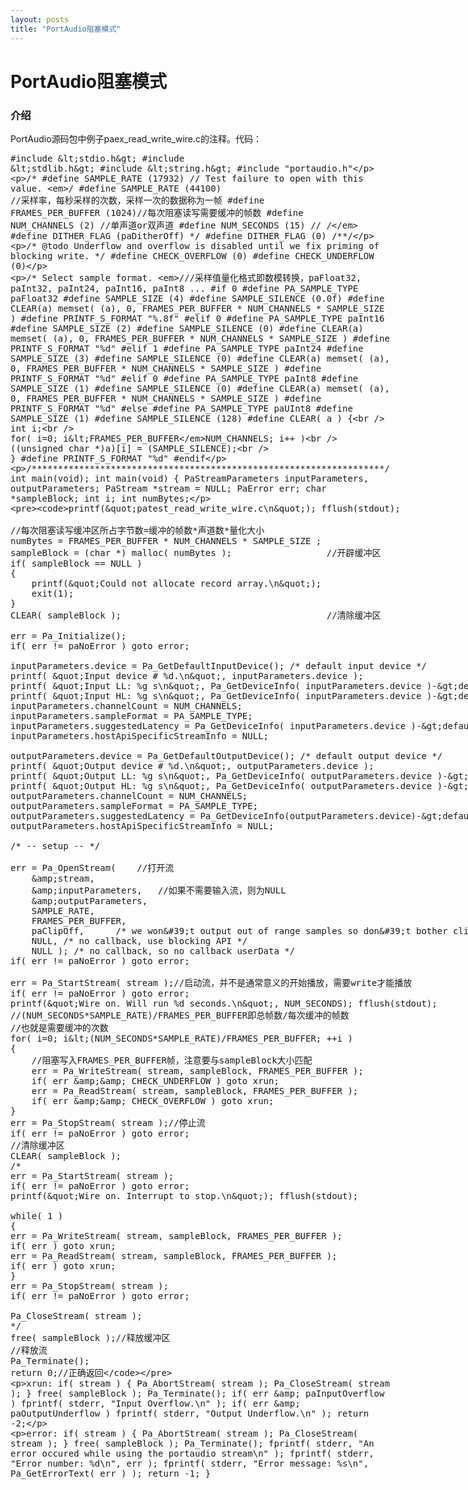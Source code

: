 ```yaml
---
layout: posts
title: "PortAudio阻塞模式"
---
```


# PortAudio阻塞模式
### 介绍
PortAudio源码包中例子paex_read_write_wire.c的注释。代码：
<xmp class="prettyprint linenums">#include <stdio.h>
#include <stdlib.h>
#include <string.h>
#include "portaudio.h"

/* #define SAMPLE_RATE  (17932) // Test failure to open with this value. */
#define SAMPLE_RATE  (44100)    //采样率，每秒采样的次数，采样一次的数据称为一帧
#define FRAMES_PER_BUFFER (1024)//每次阻塞读写需要缓冲的帧数
#define NUM_CHANNELS    (2)		//单声道or双声道
#define NUM_SECONDS     (15)	//
/* #define DITHER_FLAG     (paDitherOff)  */
#define DITHER_FLAG     (0) /**/

/* @todo Underflow and overflow is disabled until we fix priming of blocking write. */
#define CHECK_OVERFLOW  (0)
#define CHECK_UNDERFLOW  (0)


/* Select sample format. *///采样值量化格式即数模转换，paFloat32, paInt32, paInt24, paInt16, paInt8 ...
#if 0
#define PA_SAMPLE_TYPE  paFloat32
#define SAMPLE_SIZE (4)
#define SAMPLE_SILENCE  (0.0f)
#define CLEAR(a) memset( (a), 0, FRAMES_PER_BUFFER * NUM_CHANNELS * SAMPLE_SIZE )
#define PRINTF_S_FORMAT "%.8f"
#elif 0
#define PA_SAMPLE_TYPE  paInt16
#define SAMPLE_SIZE (2)
#define SAMPLE_SILENCE  (0)
#define CLEAR(a) memset( (a), 0,  FRAMES_PER_BUFFER * NUM_CHANNELS * SAMPLE_SIZE )
#define PRINTF_S_FORMAT "%d"
#elif 1
#define PA_SAMPLE_TYPE  paInt24
#define SAMPLE_SIZE (3)
#define SAMPLE_SILENCE  (0)
#define CLEAR(a) memset( (a), 0,  FRAMES_PER_BUFFER * NUM_CHANNELS * SAMPLE_SIZE )
#define PRINTF_S_FORMAT "%d"
#elif 0
#define PA_SAMPLE_TYPE  paInt8
#define SAMPLE_SIZE (1)
#define SAMPLE_SILENCE  (0)
#define CLEAR(a) memset( (a), 0,  FRAMES_PER_BUFFER * NUM_CHANNELS * SAMPLE_SIZE )
#define PRINTF_S_FORMAT "%d"
#else
#define PA_SAMPLE_TYPE  paUInt8
#define SAMPLE_SIZE (1)
#define SAMPLE_SILENCE  (128)
#define CLEAR( a ) { \
	int i; \
	for( i=0; i<FRAMES_PER_BUFFER*NUM_CHANNELS; i++ ) \
	((unsigned char *)a)[i] = (SAMPLE_SILENCE); \
}
#define PRINTF_S_FORMAT "%d"
#endif


/*******************************************************************/
int main(void);
int main(void)
{
	PaStreamParameters inputParameters, outputParameters;
	PaStream *stream = NULL;
	PaError err;
	char *sampleBlock;
	int i;
	int numBytes;


	printf("patest_read_write_wire.c\n"); fflush(stdout);

	//每次阻塞读写缓冲区所占字节数=缓冲的帧数*声道数*量化大小
	numBytes = FRAMES_PER_BUFFER * NUM_CHANNELS * SAMPLE_SIZE ;
	sampleBlock = (char *) malloc( numBytes );					//开辟缓冲区
	if( sampleBlock == NULL )
	{
		printf("Could not allocate record array.\n");
		exit(1);
	}
	CLEAR( sampleBlock );										//清除缓冲区

	err = Pa_Initialize();
	if( err != paNoError ) goto error;

	inputParameters.device = Pa_GetDefaultInputDevice(); /* default input device */
	printf( "Input device # %d.\n", inputParameters.device );
	printf( "Input LL: %g s\n", Pa_GetDeviceInfo( inputParameters.device )->defaultLowInputLatency );
	printf( "Input HL: %g s\n", Pa_GetDeviceInfo( inputParameters.device )->defaultHighInputLatency );
	inputParameters.channelCount = NUM_CHANNELS;
	inputParameters.sampleFormat = PA_SAMPLE_TYPE;
	inputParameters.suggestedLatency = Pa_GetDeviceInfo( inputParameters.device )->defaultHighInputLatency;
	inputParameters.hostApiSpecificStreamInfo = NULL;

	outputParameters.device = Pa_GetDefaultOutputDevice(); /* default output device */
	printf( "Output device # %d.\n", outputParameters.device );
	printf( "Output LL: %g s\n", Pa_GetDeviceInfo( outputParameters.device )->defaultLowOutputLatency );
	printf( "Output HL: %g s\n", Pa_GetDeviceInfo( outputParameters.device )->defaultHighOutputLatency );
	outputParameters.channelCount = NUM_CHANNELS;
	outputParameters.sampleFormat = PA_SAMPLE_TYPE;
	outputParameters.suggestedLatency = Pa_GetDeviceInfo(outputParameters.device)->defaultHighOutputLatency;
	outputParameters.hostApiSpecificStreamInfo = NULL;

	/* -- setup -- */

	err = Pa_OpenStream(	//打开流
		&stream,
		&inputParameters,	//如果不需要输入流，则为NULL
		&outputParameters,
		SAMPLE_RATE,
		FRAMES_PER_BUFFER,
		paClipOff,      /* we won't output out of range samples so don't bother clipping them */
		NULL, /* no callback, use blocking API */
		NULL ); /* no callback, so no callback userData */
	if( err != paNoError ) goto error;

	err = Pa_StartStream( stream );//启动流，并不是通常意义的开始播放，需要write才能播放
	if( err != paNoError ) goto error;
	printf("Wire on. Will run %d seconds.\n", NUM_SECONDS); fflush(stdout);
	//(NUM_SECONDS*SAMPLE_RATE)/FRAMES_PER_BUFFER即总帧数/每次缓冲的帧数
	//也就是需要缓冲的次数
	for( i=0; i<(NUM_SECONDS*SAMPLE_RATE)/FRAMES_PER_BUFFER; ++i )
	{
		//阻塞写入FRAMES_PER_BUFFER帧，注意要与sampleBlock大小匹配
		err = Pa_WriteStream( stream, sampleBlock, FRAMES_PER_BUFFER );
		if( err && CHECK_UNDERFLOW ) goto xrun;
		err = Pa_ReadStream( stream, sampleBlock, FRAMES_PER_BUFFER );
		if( err && CHECK_OVERFLOW ) goto xrun;
	}
	err = Pa_StopStream( stream );//停止流
	if( err != paNoError ) goto error;
	//清除缓冲区
	CLEAR( sampleBlock );
	/*
	err = Pa_StartStream( stream );
	if( err != paNoError ) goto error;
	printf("Wire on. Interrupt to stop.\n"); fflush(stdout);

	while( 1 )
	{
	err = Pa_WriteStream( stream, sampleBlock, FRAMES_PER_BUFFER );
	if( err ) goto xrun;
	err = Pa_ReadStream( stream, sampleBlock, FRAMES_PER_BUFFER );
	if( err ) goto xrun;
	}
	err = Pa_StopStream( stream );
	if( err != paNoError ) goto error;

	Pa_CloseStream( stream );
	*/
	free( sampleBlock );//释放缓冲区
	//释放流
	Pa_Terminate();
	return 0;//正确返回

xrun:
	if( stream ) {
		Pa_AbortStream( stream );
		Pa_CloseStream( stream );
	}
	free( sampleBlock );
	Pa_Terminate();
	if( err & paInputOverflow )
		fprintf( stderr, "Input Overflow.\n" );
	if( err & paOutputUnderflow )
		fprintf( stderr, "Output Underflow.\n" );
	return -2;

error:
	if( stream ) {
		Pa_AbortStream( stream );
		Pa_CloseStream( stream );
	}
	free( sampleBlock );
	Pa_Terminate();
	fprintf( stderr, "An error occured while using the portaudio stream\n" );
	fprintf( stderr, "Error number: %d\n", err );
	fprintf( stderr, "Error message: %s\n", Pa_GetErrorText( err ) );
	return -1;
}
</xmp>